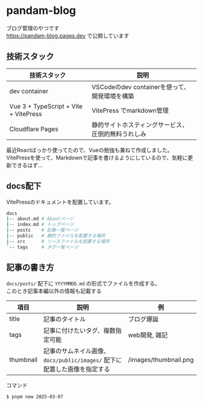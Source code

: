 # pandam-blog

ブログ管理のやつです<br>
https://pandam-blog.pages.dev で公開しています

## 技術スタック

| 技術スタック | 説明 |
| --- | --- |
| dev container | VSCodeのdev containerを使って、開発環境を構築 |
| Vue 3 + TypeScript + Vite + VitePress | VitePress でmarkdown管理 |
| Cloudflare Pages | 静的サイトホスティングサービス、圧倒的無料うれしみ |

最近Reactばっかり使ってたので、Vueの勉強も兼ねて作成しました。<br>
VitePressを使って、Markdownで記事を書けるようにしているので、気軽に更新できるはず...

## docs配下

VitePressのドキュメントを配置しています。

```sh
docs
|-- about.md # Aboutページ
|-- index.md # トップページ
|-- posts    # 記事一覧ページ
|-- public   # 静的ファイルを配置する場所
|-- src      # ソースファイルを配置する場所
`-- tags     # タグ一覧ページ
```

## 記事の書き方

`docs/posts/` 配下に `YYYYMMDD.md` の形式でファイルを作成する。<br>
このとき記事本編以外の情報も記載する

|項目|説明|例|
|---|---|---|
|title|記事のタイトル|ブログ爆誕|
|tags|記事に付けたいタグ、複数指定可能|web開発, 雑記|
|thumbnail|記事のサムネイル画像、`docs/public/images/` 配下に配置した画像を指定する|/images/thumbnail.png|

コマンド

```sh
$ pnpm new 2025-03-07
```
